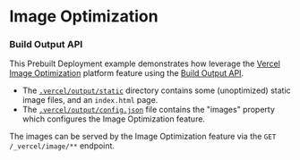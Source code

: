 # Image Optimization

### Build Output API

This Prebuilt Deployment example demonstrates how leverage the [Vercel Image Optimization](https://vercel.com/docs/concepts/image-optimization) platform feature using the [Build Output API](https://vercel.com/docs/build-output-api/v3#build-output-configuration/images).

* The [`.vercel/output/static`](./.vercel/output/static) directory contains some (unoptimized) static image files, and an `index.html` page.
* The [`.vercel/output/config.json`](./.vercel/output/config.json) file contains the "images" property which configures the Image Optimization feature.

The images can be served by the Image Optimization feature via the `GET /_vercel/image/**` endpoint.
